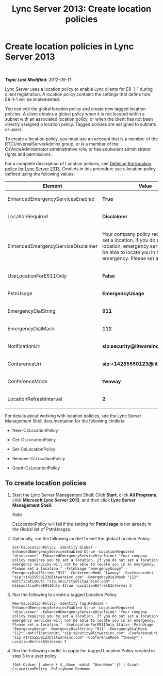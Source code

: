 ﻿---
title: 'Lync Server 2013: Create location policies'
TOCTitle: Create location policies
ms:assetid: f1878194-c756-4794-8fa1-15dd2118b4b3
ms:mtpsurl: https://technet.microsoft.com/en-us/library/Gg413006(v=OCS.15)
ms:contentKeyID: 48185794
ms.date: 07/23/2014
mtps_version: v=OCS.15
---

<div data-xmlns="http://www.w3.org/1999/xhtml">

<div class="topic" data-xmlns="http://www.w3.org/1999/xhtml" data-msxsl="urn:schemas-microsoft-com:xslt" data-cs="http://msdn.microsoft.com/en-us/">

<div data-asp="http://msdn2.microsoft.com/asp">

# Create location policies in Lync Server 2013

</div>

<div id="mainSection">

<div id="mainBody">

<span> </span>

_**Topic Last Modified:** 2012-09-11_

Lync Server uses a location policy to enable Lync clients for E9-1-1 during client registration. A location policy contains the settings that define how E9-1-1 will be implemented.

You can edit the global location policy and create new tagged location policies. A client obtains a global policy when it is not located within a subnet with an associated location policy, or when the client has not been directly assigned a location policy. Tagged policies are assigned to subnets or users.

To create a location policy, you must use an account that is a member of the RTCUniversalServerAdmins group, or is a member of the CsVoiceAdministrator administrative role, or has equivalent administrator rights and permissions.

For a complete description of Location policies, see [Defining the location policy for Lync Server 2013](lync-server-2013-defining-the-location-policy.md). Cmdlets in this procedure use a location policy defined using the following values:


<table>
<colgroup>
<col style="width: 50%" />
<col style="width: 50%" />
</colgroup>
<thead>
<tr class="header">
<th>Element</th>
<th>Value</th>
</tr>
</thead>
<tbody>
<tr class="odd">
<td><p>EnhancedEmergencyServicesEnabled</p></td>
<td><p><strong>True</strong></p></td>
</tr>
<tr class="even">
<td><p>LocationRequired</p></td>
<td><p><strong>Disclaimer</strong></p></td>
</tr>
<tr class="odd">
<td><p>EnhancedEmergencyServiceDisclaimer</p></td>
<td><p>Your company policy requires you to set a location. If you do not set a location, emergency services will not be able to locate you in an emergency. Please set a location.</p></td>
</tr>
<tr class="even">
<td><p>UseLocationForE911Only</p></td>
<td><p><strong>False</strong></p></td>
</tr>
<tr class="odd">
<td><p>PstnUsage</p></td>
<td><p><strong>EmergencyUsage</strong></p></td>
</tr>
<tr class="even">
<td><p>EmergencyDialString</p></td>
<td><p><strong>911</strong></p></td>
</tr>
<tr class="odd">
<td><p>EmergencyDialMask</p></td>
<td><p><strong>112</strong></p></td>
</tr>
<tr class="even">
<td><p>NotificationUri</p></td>
<td><p><strong>sip:security@litwareinc.com</strong></p></td>
</tr>
<tr class="odd">
<td><p>ConferenceUri</p></td>
<td><p><strong>sip:+14255550123@litwareinc.com</strong></p></td>
</tr>
<tr class="even">
<td><p>ConferenceMode</p></td>
<td><p><strong>twoway</strong></p></td>
</tr>
<tr class="odd">
<td><p>LocationRefreshInterval</p></td>
<td><p><strong>2</strong></p></td>
</tr>
</tbody>
</table>


For details about working with location policies, see the Lync Server Management Shell documentation for the following cmdlets:

  - New-CsLocationPolicy

  - Get-CsLocationPolicy

  - Set-CsLocationPolicy

  - Remove-CsLocationPolicy

  - Grant-CsLocationPolicy

<div>

## To create location policies

1.  Start the Lync Server Management Shell: Click **Start**, click **All Programs**, click **Microsoft Lync Server 2013**, and then click **Lync Server Management Shell**.
    
    <div class="alert">
    

    > [!NOTE]
    > CsLocationPolicy will fail if the setting for <STRONG>PstnUsage</STRONG> is not already in the Global list of PstnUsages.

    
    </div>

2.  Optionally, run the following cmdlet to edit the global Location Policy:
    
        Set-CsLocationPolicy -Identity Global -EnhancedEmergencyServicesEnabled $true -LocationRequired "disclaimer" -EnhancedEmergencyServiceDisclaimer "Your company policy requires you to set a location. If you do not set a location emergency services will not be able to locate you in an emergency. Please set a location." -PstnUsage "emergencyUsage" -EmergencyDialString "911" -ConferenceMode "twoway" -ConferenceUri "sip:+14255550123@litwareinc.com" -EmergencyDialMask "112" NotificationUri "sip:security@litwareinc.com" -UseLocationForE911Only $true -LocationRefreshInterval 2

3.  Run the following to create a tagged Location Policy.
    
        New-CsLocationPolicy -Identity Tag:Redmond - EnhancedEmergencyServicesEnabled $true -LocationRequired "disclaimer" -EnhancedEmergencyServiceDisclaimer "Your company policy requires you to set a location. If you do not set a location emergency services will not be able to locate you in an emergency. Please set a location." -UseLocationForE911Only $false -PstnUsage "EmergencyUsage" -EmergencyDialString "911" -EmergencyDialMask "112" -NotificationUri "sip:security@litwareinc.com" -ConferenceUri "sip:+14255550123@litwareinc.com" -ConferenceMode "twoway" -LocationRefreshInterval 2

4.  Run the following cmdlet to apply the tagged Location Policy created in step 3 to a user policy.
    
        (Get-CsUser | where { $_.Name -match "UserName" }) | Grant-CsLocationPolicy -PolicyName Redmond

</div>

</div>

<span> </span>

</div>

</div>

</div>

